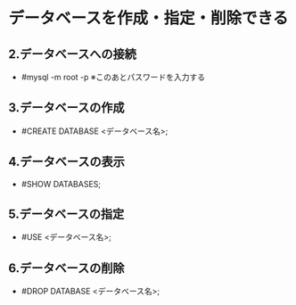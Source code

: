 # データベースを作成・指定・削除できる

## 2.データベースへの接続

- #mysql -m root -p
  ※このあとパスワードを入力する

## 3.データベースの作成

- #CREATE DATABASE <データベース名>;

## 4.データベースの表示

- #SHOW DATABASES;

## 5.データベースの指定

- #USE <データベース名>;

## 6.データベースの削除

- #DROP DATABASE <データベース名>;
